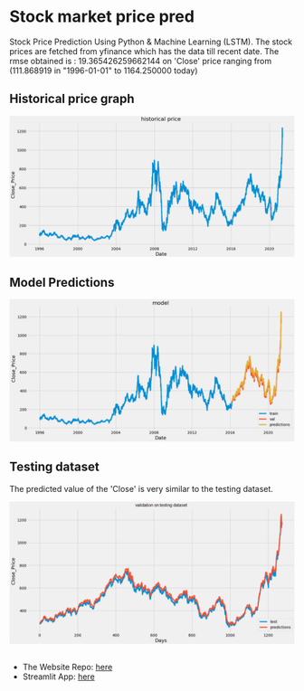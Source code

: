 # Stock market price pred
Stock Price Prediction Using Python & Machine Learning (LSTM).
The stock prices are fetched from yfinance which has the data till recent date.
The rmse obtained is : 19.365426259662144 on 'Close' price ranging from (111.868919 in "1996-01-01" to 1164.250000 today)

## Historical price graph
<span style="display:block;text-align:center">![](images/historical.png)</span>

## Model Predictions
<span style="display:block;text-align:center">![](images/model.png)</span>

## Testing dataset
The predicted value of the 'Close' is very similar to the testing dataset.

<span style="display:block;text-align:center">![](images/validation.png)</span>

##
- The Website Repo: [here](https://github.com/shhubhxm/StockMarketPrediction_StreamlitApp)
- Streamlit App: [here](cutt.ly/stockforecasting)
